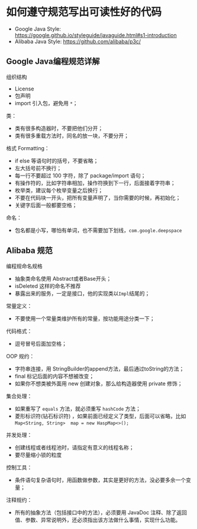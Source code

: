 # 如何遵守规范写出可读性好的代码

- Google Java Style: https://google.github.io/styleguide/javaguide.html#s1-introduction
- Alibaba Java Style: https://github.com/alibaba/p3c/

## Google Java编程规范详解

组织结构
- License
- 包声明
- import 引入包，避免用 `*`；

类：
- 类有很多构造器时，不要把他们分开；
- 类有很多重载方法时，同名的放一块，不要分开；

格式 Formatting：
- if else 等语句时的括号，不要省略；
- 左大括号前不换行；
- 每一行不要超过 100 字符，除了 package/import 语句；
- 有操作符的，比如字符串相加，操作符换到下一行，后面接着字符串；
- 枚举类，建议每个枚举变量之后换行；
- 不要在代码块一开头，把所有变量声明了，当你需要的时候，再初始化；
- 关键字后面一般都要空格；

命名：
- 包名都是小写，哪怕有单词，也不需要加下划线，`com.google.deepspace`

## Alibaba 规范

编程规命名规格
- 抽象类命名使用 Abstract或者Base开头；
- isDeleted 这样的命名不推荐
- 暴露出来的服务，一定是接口，他的实现类以`Impl`结尾的；

常量定义：
- 不要使用一个常量类维护所有的常量，按功能用途分类一下；

代码格式：
- 逗号冒号后面加空格；

OOP 规约：
- 字符串连接，用 StringBuilder的append方法，最后通过toString的方法；
- final 标记后面的内容不想被改变；
- 如果你不想类被外面用 new 创建对象，那么给构造器使用 private 修饰；

集合处理：
- 如果重写了 `equals` 方法，就必须重写 `hashCode` 方法；
- 菱形标识符(钻石标识符) ，如果前面已经定义了类型，后面可以省略，比如`Map<String, String>  map = new HaspMap<>();`

并发处理：
- 创建线程或者线程池时，请指定有意义的线程名称；
- 要尽量缩小锁的粒度

控制工具：
- 条件语句复杂语句时，用函数做参数，其实是更好的方法，没必要多余一个变量；

注释规约：
- 所有的抽象方法（包括接口中的方法），必须要用 JavaDoc 注释、除了返回值、参数、异常说明外，还必须指出该方法做什么事情，实现什么功能。